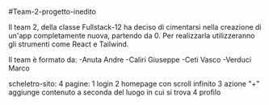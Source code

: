 #Team-2-progetto-inedito

Il team 2, della classe Fullstack-12 ha deciso di cimentarsi nella creazione di un'app completamente nuova, partendo da 0. Per realizzarla utilizzeranno gli strumenti come React e Tailwind. 

Il team è formato da:
-Anuta Andre
-Caliri Giuseppe
-Ceti Vasco
-Verduci Marco


scheletro-sito:
4 pagine:
1 login
2 homepage con scroll infinito
3 azione "+" aggiunge contenuto a seconda del luogo in cui si trova
4 profilo
